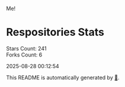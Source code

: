 Me!

# Respositories Stats
Stars Count: 241  
Forks Count: 6

2025-08-28 00:12:54  

This README is automatically generated by [🐰](https://github.com/rnitta/rnitta).
